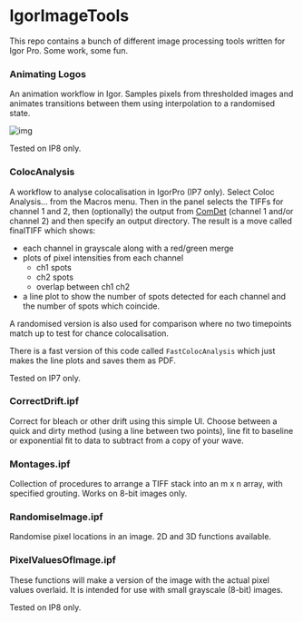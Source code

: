 # IgorImageTools

This repo contains a bunch of different image processing tools written for Igor Pro.
Some work, some fun.

### Animating Logos

An animation workflow in Igor.
Samples pixels from thresholded images and animates transitions between them using interpolation to a randomised state.

![img](img/walkthisway.gif?raw=true "image")

Tested on IP8 only.

### ColocAnalysis
A workflow to analyse colocalisation in IgorPro (IP7 only). Select Coloc Analysis... from the Macros menu. Then in the panel selects the TIFFs for channel 1 and 2, then (optionally) the output from [ComDet](https://github.com/ekatrukha/ComDet) (channel 1 and/or channel 2) and then specify an output directory. The result is a move called finalTIFF which shows:

- each channel in grayscale along with a red/green merge
- plots of pixel intensities from each channel
	- ch1 spots
	- ch2 spots
	- overlap between ch1 ch2
- a line plot to show the number of spots detected for each channel and the number of spots which coincide.

A randomised version is also used for comparison where no two timepoints match up to test for chance colocalisation.

There is a fast version of this code called `FastColocAnalysis` which just makes the line plots and saves them as PDF.

Tested on IP7 only.

### CorrectDrift.ipf

Correct for bleach or other drift using this simple UI. Choose between a quick and dirty method (using a line between two points), line fit to baseline or exponential fit to data to subtract from a copy of your wave.

### Montages.ipf

Collection of procedures to arrange a TIFF stack into an m x n array, with specified grouting.
Works on 8-bit images only.


### RandomiseImage.ipf

Randomise pixel locations in an image. 2D and 3D functions available.

### PixelValuesOfImage.ipf

These functions will make a version of the image with the actual pixel values overlaid. It is intended for use with small grayscale (8-bit) images.

Tested on IP8 only.